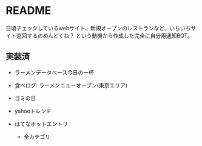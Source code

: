 # README

日頃チェックしているwebサイト、新規オープンのレストランなど、いちいちサイト巡回するのめんどくね？
という動機から作成した完全に自分用通知BOT。

## 実装済

- ラーメンデータベース今日の一杯

- 食べログ: ラーメンニューオープン(東京エリア)

- ゴミの日

- yahooトレンド

- はてなホットエントリ
  - 全カテゴリ
